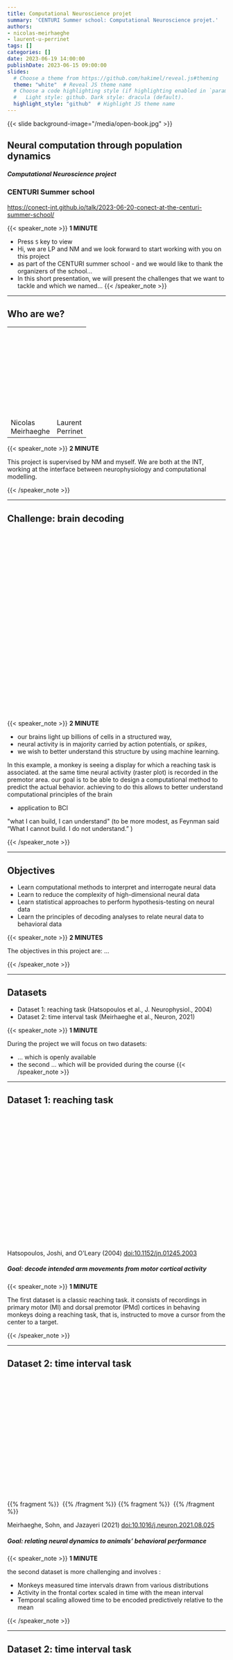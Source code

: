 ```yaml
---
title: Computational Neuroscience projet
summary: 'CENTURI Summer school: Computational Neuroscience projet.'
authors:
- nicolas-meirhaeghe
- laurent-u-perrinet
tags: []
categories: []
date: 2023-06-19 14:00:00
publishDate: 2023-06-15 09:00:00
slides:
  # Choose a theme from https://github.com/hakimel/reveal.js#theming
  theme: "white"  # Reveal JS theme name
  # Choose a code highlighting style (if highlighting enabled in `params.toml`)
  #   Light style: github. Dark style: dracula (default).
  highlight_style: "github"  # Highlight JS theme name  
---
```

{{< slide background-image="/media/open-book.jpg" >}}

## Neural computation through population dynamics
##### Computational Neuroscience project
### CENTURI Summer school

https://conect-int.github.io/talk/2023-06-20-conect-at-the-centuri-summer-school/

{{< speaker_note >}}
**1 MINUTE**
- Press `S` key to view
- Hi, we are LP and NM and we look forward to start working with you on this project
- as part of the CENTURI summer school - and we would like to thank the organizers of the school...
- In this short presentation, we will present the challenges that we want to tackle and which we named...
{{< /speaker_note >}}

---

## Who are we?

 <table>
  <tr>
    <th><img data-src="/authors/nicolas-meirhaeghe/avatar.jpg" height="200" /></th>
    <th><img data-src="/authors/laurent-u-perrinet/avatar.png" height="200" /></th>
  </tr>
  <tr>
    <td>Nicolas<BR>Meirhaeghe</td>
    <td>Laurent<BR>Perrinet</td>
  </tr>
</table>


{{< speaker_note >}}
**2 MINUTE**

This project is supervised by NM and myself. We are both at the INT, working at the interface between neurophysiology and computational modelling.

{{< /speaker_note >}}

---

## Challenge: brain decoding

<img data-src="https://raw.githubusercontent.com/CONECT-INT/2023_CENTURI-SummerSchool/main/datasets/dataset1_reaching-task/decoding.png" height="420" />

{{< speaker_note >}}
**2 MINUTE**

- our brains light up billions of cells in a structured way,
- neural activity is in majority carried by action potentials, or *spikes*,
- we wish to better understand this structure by using machine learning.

In this example, a monkey is seeing a display for which a reaching task is associated. at the same time neural activity (raster plot) is recorded in the premotor area. our goal is to be able to design a computational method to predict the actual behavior. achieving to do this allows to better understand computational principles of the brain

- application to BCI

"what I can build, I can understand"
(to be more modest, as Feynman said “What I cannot build. I do not understand.” )

{{< /speaker_note >}}

---

## Objectives

- Learn computational methods to interpret and interrogate neural data
- Learn to reduce the complexity of high-dimensional neural data
- Learn statistical approaches to perform hypothesis-testing on neural data
- Learn the principles of decoding analyses to relate neural data to behavioral data

{{< speaker_note >}}
**2 MINUTES**

The objectives in this project are:
...

{{< /speaker_note >}}

---

## Datasets

- Dataset 1: reaching task (Hatsopoulos et al., J. Neurophysiol., 2004)
- Dataset 2: time interval task (Meirhaeghe et al., Neuron, 2021)

{{< speaker_note >}}
**1 MINUTE**

During the project we will focus on two datasets:
- ... which is openly available
- the second ... which will be provided during the course
{{< /speaker_note >}}

---

## Dataset 1: reaching task

<img data-src="https://raw.githubusercontent.com/CONECT-INT/2023_CENTURI-SummerSchool/main/datasets/dataset1_reaching-task/centerout-task.png" height="200" /><img data-src="https://raw.githubusercontent.com/CONECT-INT/2023_CENTURI-SummerSchool/main/datasets/dataset1_reaching-task/trajectories.png" height="300" />

Hatsopoulos, Joshi, and O'Leary (2004) [doi:10.1152/jn.01245.2003](https://journals.physiology.org/doi/full/10.1152/jn.01245.2003)

##### Goal: decode intended arm movements from motor cortical activity

{{< speaker_note >}}
**1 MINUTE**

The first dataset is a classic reaching task. it consists of recordings in primary motor (MI) and dorsal premotor (PMd) cortices in behaving monkeys doing a reaching task, that is, instructed to move a cursor from the center to a target.

{{< /speaker_note >}}

---

## Dataset 2: time interval task

{{% fragment %}} <img data-src="https://raw.githubusercontent.com/CONECT-INT/2023_CENTURI-SummerSchool/main/datasets/dataset2_time-interval-task/dataset2_fig1A.png" height="300" /> {{% /fragment %}}
{{% fragment %}} <img data-src="https://raw.githubusercontent.com/CONECT-INT/2023_CENTURI-SummerSchool/main/datasets/dataset2_time-interval-task/dataset2_fig2.png" height="300" /> {{% /fragment %}}

Meirhaeghe, Sohn, and Jazayeri (2021) [doi:10.1016/j.neuron.2021.08.025](https://www.cell.com/neuron/fulltext/S0896-6273(21)00622-X)

##### Goal: relating neural dynamics to animals’ behavioral performance

{{< speaker_note >}}
**1 MINUTE**

the second dataset is more challenging and involves :

* Monkeys measured time intervals drawn from various distributions
* Activity in the frontal cortex scaled in time with the mean interval
* Temporal scaling allowed time to be encoded predictively relative to the mean

{{< /speaker_note >}}

---

## Dataset 2: time interval task

<img data-src="https://github.com/SpikeAI/2022_polychronies-review/raw/main/figures/haimerl2019.jpg" height="300" />

Haimerl, Angulo-Garcia *et al*, (2019) [doi:10.1073/pnas.1718518116](https://doi.org/10.1073/pnas.1718518116)

##### Goal: use precise spike times to improve decoding 

{{< speaker_note >}}
**2 MINUTE**

- our goal is to improve decoding 

-  Internal representation of hippocampal neuronal population spans a time-distance continuum.

- yet the domain is vast, and there s lot to do in SNNs

{{< /speaker_note >}}

---

# Questions?

* home page: https://conect-int.github.io/talk/2022-06-20-conect-at-the-centuri-summer-school/
* Contact us @ [nicolas.meirhaeghe@univ-amu.fr, laurent.perrinet@univ-amu.fr](mailto:nmrghe@gmail.com,laurent.perrinet@univ-amu.fr)
* GitHub repository: https://github.com/CONECT-INT/2023_CENTURI-SummerSchool

{{< speaker_note >}}
**1 MINUTE**

- our goal is to improve decoding 

-  Internal representation of hippocampal neuronal population spans a time-distance continuum.

- yet the domain is vast, and there s lot to do in SNNs

{{< /speaker_note >}}